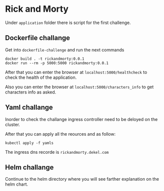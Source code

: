 # Rick and Morty

Under `application` folder there is script for the first challenge.

## Dockerfile challange

Get into `dockerfile-challenge` and run the next commands

```console
docker build . -t rickandmorty:0.0.1
docker run --rm -p 5000:5000 rickandmorty:0.0.1
```

After that you can enter the browser at `localhost:5000/healthcheck` to check the health of the application.

Also you can enter the browser at `localhost:5000/characters_info` to get characters info as asked. 

## Yaml challange

Inorder to check the challange ingress controller need to be deloyed on the cluster. 

After that you can apply all the reources and as follow:

```console
kubectl apply -f yamls
```

The ingress dns recorde is `rickandmorty.dekel.com`

## Helm challange

Continue to the helm directory where you will see farther explanation on the helm chart.

